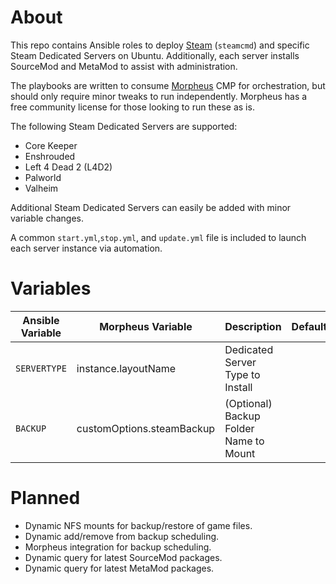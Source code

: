 # About
This repo contains Ansible roles to deploy [Steam](https://steampowered.com) (`steamcmd`) and specific Steam Dedicated Servers on Ubuntu.  Additionally, each server installs SourceMod and MetaMod to assist with administration.

The playbooks are written to consume [Morpheus](https://morpheusdata.com) CMP for orchestration, but should only require minor tweaks to run independently.  Morpheus has a free community license for those looking to run these as is.

The following Steam Dedicated Servers are supported:

* Core Keeper
* Enshrouded
* Left 4 Dead 2 (L4D2)
* Palworld
* Valheim

Additional Steam Dedicated Servers can easily be added with minor variable changes.

A common `start.yml`,`stop.yml`, and `update.yml` file is included to launch each server instance via automation.

# Variables
| Ansible Variable | Morpheus Variable | Description | Default |
| --- | --- | --- | --- |
|`SERVERTYPE`|instance.layoutName|Dedicated Server Type to Install||
|`BACKUP`|customOptions.steamBackup|(Optional) Backup Folder Name to Mount||

# Planned
* Dynamic NFS mounts for backup/restore of game files.
* Dynamic add/remove from backup scheduling.
* Morpheus integration for backup scheduling.
* Dynamic query for latest SourceMod packages.
* Dynamic query for latest MetaMod packages.
